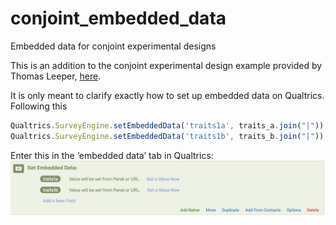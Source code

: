 # conjoint_embedded_data
Embedded data for conjoint experimental designs

This is an addition to the conjoint experimental design example provided by Thomas Leeper, [here](https://github.com/leeper/conjoint-example). 

It is only meant to clarify exactly how to set up embedded data on Qualtrics. 
Following this 
```js
Qualtrics.SurveyEngine.setEmbeddedData('traits1a', traits_a.join("|"));
Qualtrics.SurveyEngine.setEmbeddedData('traits1b', traits_b.join("|"));
```
Enter this in the ‘embedded data’ tab in Qualtrics:
 ![example](embedded_data.png)



